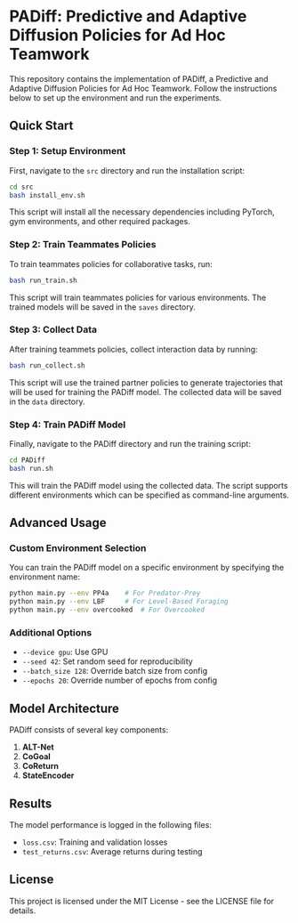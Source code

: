 # PADiff: Predictive and Adaptive Diffusion Policies for Ad Hoc Teamwork

This repository contains the implementation of PADiff, a Predictive and Adaptive Diffusion Policies for Ad Hoc Teamwork. Follow the instructions below to set up the environment and run the experiments.

## Quick Start

### Step 1: Setup Environment

First, navigate to the `src` directory and run the installation script:

```bash
cd src
bash install_env.sh
```

This script will install all the necessary dependencies including PyTorch, gym environments, and other required packages.

### Step 2: Train Teammates Policies

To train teammates policies for collaborative tasks, run:

```bash
bash run_train.sh
```

This script will train teammates policies for various environments. The trained models will be saved in the `saves` directory.

### Step 3: Collect Data

After training teammets policies, collect interaction data by running:

```bash
bash run_collect.sh
```

This script will use the trained partner policies to generate trajectories that will be used for training the PADiff model. The collected data will be saved in the `data` directory.

### Step 4: Train PADiff Model

Finally, navigate to the PADiff directory and run the training script:

```bash
cd PADiff
bash run.sh
```

This will train the PADiff model using the collected data. The script supports different environments which can be specified as command-line arguments.

## Advanced Usage

### Custom Environment Selection

You can train the PADiff model on a specific environment by specifying the environment name:

```bash
python main.py --env PP4a    # For Predator-Prey
python main.py --env LBF     # For Level-Based Foraging
python main.py --env overcooked  # For Overcooked
```

### Additional Options

- `--device gpu`: Use GPU
- `--seed 42`: Set random seed for reproducibility
- `--batch_size 128`: Override batch size from config
- `--epochs 20`: Override number of epochs from config

## Model Architecture

PADiff consists of several key components:

1. **ALT-Net**
2. **CoGoal**
3. **CoReturn**
4. **StateEncoder**

## Results

The model performance is logged in the following files:
- `loss.csv`: Training and validation losses
- `test_returns.csv`: Average returns during testing


## License

This project is licensed under the MIT License - see the LICENSE file for details.